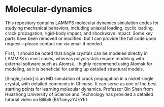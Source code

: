 # Molecular-dynamics
This repository contains LAMMPS molecular dynamics simulation codes for studying mechanical behaviors, including uniaxial loading, cyclic loading, crack propagation, rigid-body impact, and shockwave impact. Some key parts have been removed or modified, but I can provide the full code upon request—please contact me via email if needed.

First, it should be noted that single crystals can be modeled directly in LAMMPS in most cases, whereas polycrystals require modeling with external software such as Atomsk. I highly recommend using Atomsk for modeling, as it is beneficial for setting up detailed structural models.

[Single_crack] is an MD simulation of crack propagation in a nickel single crystal, with detailed comments in Chinese. It can serve as one of the best starting points for learning molecular dynamics.
Professor Bin Shan from Huazhong University of Science and Technology has provided a detailed tutorial video on Bilibili (BV1amyzYJEYE).
